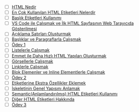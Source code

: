 - [ ] [HTML Nedir](html-nedir/)
- [ ] [En Çok Kullanılan HTML Etiketleri Nelerdir](en-cok-kullanilan-html-etiketleri-nelerdir/)
- [ ] [Başlık Etiketleri Kullanımı](baslik-etiketleri-kullanimi/)
- [ ] [VS Code ile Çalışmak ve İlk HTML Sayfasının Web Tarayıcıda Gösterilmesi](vs-code-ile-calismak-ve-i̇lk-html-sayfasinin-web-tarayicida-gosterilmesi/)
- [ ] [Açıklama Satırları Oluşturmak](aciklama-satirlari-olusturmak/)
- [ ] [Başlıklar ve Paragraflarla Çalışmak](basliklar-ve-paragraflarla-calismak/)
- [ ] [Ödev 1](odev1/)
- [ ] [Listelerle Çalışmak](listelerle-calismak/)
- [ ] [Emmet ile Daha Hızlı HTML Yapıları Oluşturmak](emmet-ile-daha-hizli-html-yapilari-olusturmak/)
- [ ] [Görsellerle Çalışmak](gorsellerle-calismak/)
- [ ] [Linklerle Çalışmak](linklerle-calismak/)
- [ ] [Blok Elemenler ve Inline Elementlerle Çalışmak](blok-elemenler-ve-inline-elementlerle-calismak/)
- [ ] [Ödev 2](odev2/)
- [ ] [Etiketlerine Ekstra Özellikler Eklemek](etiketlerine-ekstra-ozellikler-eklemek/)
- [ ] [İskeletinin Genel Yapısını Anlamak](i̇skeletinin-genel-yapisini-anlamak/)
- [ ] [Semantic(Anlamlandırılmış) HTML Etiketleri Kullanımı](semanticanlamlandirilmis-html-etiketleri-kullanimi/)
- [ ] [Diğer HTML Etiketleri Hakkında](diger-html-etiketleri-hakkinda/)
- [ ] [Ödev 3](odev3/)
